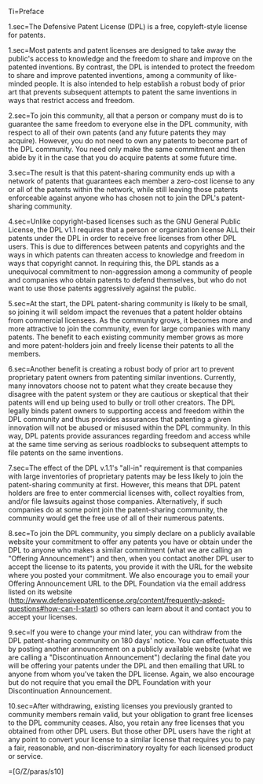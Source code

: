 Ti=Preface

1.sec=The Defensive Patent License (DPL) is a free, copyleft-style license for patents.

1.sec=Most patents and patent licenses are designed to take away the public's access to knowledge and the freedom to share and improve on the patented inventions. By contrast, the DPL is intended to protect the freedom to share and improve patented inventions, among a community of like-minded people. It is also intended to help establish a robust body of prior art that prevents subsequent attempts to patent the same inventions in ways that restrict access and freedom.

2.sec=To join this community, all that a person or company must do is to guarantee the same freedom to everyone else in the DPL community, with respect to all of their own patents (and any future patents they may acquire). However, you do not need to own any patents to become part of the DPL community. You need only make the same commitment and then abide by it in the case that you do acquire patents at some future time.

3.sec=The result is that this patent-sharing community ends up with a network of patents that guarantees each member a zero-cost license to any or all of the patents within the network, while still leaving those patents enforceable against anyone who has chosen not to join the DPL's patent-sharing community.

4.sec=Unlike copyright-based licenses such as the GNU General Public License, the DPL v1.1 requires that a person or organization license ALL their patents under the DPL in order to receive free licenses from other DPL users. This is due to differences between patents and copyrights and the ways in which patents can threaten access to knowledge and freedom in ways that copyright cannot. In requiring this, the DPL stands as a unequivocal commitment to non-aggression among a community of people and companies who obtain patents to defend themselves, but who do not want to use those patents aggressively against the public.

5.sec=At the start, the DPL patent-sharing community is likely to be small, so joining it will seldom impact the revenues that a patent holder obtains from commercial licensees. As the community grows, it becomes more and more attractive to join the community, even for large companies with many patents. The benefit to each existing community member grows as more and more patent-holders join and freely license their patents to all the members.

6.sec=Another benefit is creating a robust body of prior art to prevent proprietary patent owners from patenting similar inventions. Currently, many innovators choose not to patent what they create because they disagree with the patent system or they are cautious or skeptical that their patents will end up being used to bully or troll other creators. The DPL legally binds patent owners to supporting access and freedom within the DPL community and thus provides assurances that patenting a given innovation will not be abused or misused within the DPL community. In this way, DPL patents provide assurances regarding freedom and access while at the same time serving as serious roadblocks to subsequent attempts to file patents on the same inventions.

7.sec=The effect of the DPL v.1.1's "all-in" requirement is that companies with large inventories of proprietary patents may be less likely to join the patent-sharing community at first. However, this means that DPL patent holders are free to enter commercial licenses with, collect royalties from, and/or file lawsuits against those companies. Alternatively, if such companies do at some point join the patent-sharing community, the community would get the free use of all of their numerous patents.

8.sec=To join the DPL community, you simply declare on a publicly available website your commitment to offer any patents you have or obtain under the DPL to anyone who makes a similar commitment (what we are calling an "Offering Announcement") and then, when you contact another DPL user to accept the license to its patents, you provide it with the URL for the website where you posted your commitment. We also encourage you to email your Offering Announcement URL to the DPL Foundation via the email address listed on its website (http://www.defensivepatentlicense.org/content/frequently-asked-questions#how-can-I-start) so others can learn about it and contact you to accept your licenses.

9.sec=If you were to change your mind later, you can withdraw from the DPL patent-sharing community on 180 days' notice. You can effectuate this by posting another announcement on a publicly available website (what we are calling a "Discontinuation Announcement") declaring the final date you will be offering your patents under the DPL and then emailing that URL to anyone from whom you've taken the DPL license. Again, we also encourage but do not require that you email the DPL Foundation with your Discontinuation Announcement.

10.sec=After withdrawing, existing licenses you previously granted to community members remain valid, but your obligation to grant free licenses to the DPL community ceases. Also, you retain any free licenses that you obtained from other DPL users. But those other DPL users have the right at any point to convert your license to a similar license that requires you to pay a fair, reasonable, and non-discriminatory royalty for each licensed product or service.

=[G/Z/paras/s10]
